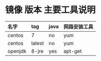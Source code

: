 # 镜像 版本 主要工具说明 

|名字|tag|java|网路安装工具|
|:---|:---|:---|:---|
|centos|7|no|yum|
|centos|latest|no|yum|
|openjdk|8-jre|yes|apt-get|